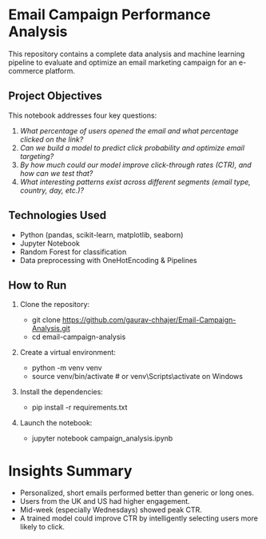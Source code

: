 # Email Campaign Performance Analysis

This repository contains a complete data analysis and machine learning pipeline to evaluate and optimize an email marketing campaign for an e-commerce platform.

## Project Objectives
This notebook addresses four key questions:
1. *What percentage of users opened the email and what percentage clicked on the link?*  
2. *Can we build a model to predict click probability and optimize email targeting?*  
3. *By how much could our model improve click-through rates (CTR), and how can we test that?*  
4. *What interesting patterns exist across different segments (email type, country, day, etc.)?*


## Technologies Used
- Python (pandas, scikit-learn, matplotlib, seaborn)
- Jupyter Notebook
- Random Forest for classification
- Data preprocessing with OneHotEncoding & Pipelines

## How to Run

1. Clone the repository:
   - git clone https://github.com/gaurav-chhajer/Email-Campaign-Analysis.git
   - cd email-campaign-analysis

2. Create a virtual environment:
   - python -m venv venv
   - source venv/bin/activate  # or venv\Scripts\activate on Windows

4. Install the dependencies:
   - pip install -r requirements.txt

5. Launch the notebook:
   - jupyter notebook campaign_analysis.ipynb

# Insights Summary
- Personalized, short emails performed better than generic or long ones.
- Users from the UK and US had higher engagement.
- Mid-week (especially Wednesdays) showed peak CTR.
- A trained model could improve CTR by intelligently selecting users more likely to click.
